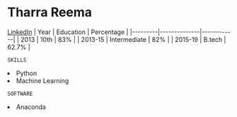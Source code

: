 # Tharra Reema
[LinkedIn](https://www.linkedin.com/in/tharra-reema-a9b391186)
|  Year   |   Education  | Percentage |
|---------|--------------|------------|
|  2013   |     10th     |     83%    |
| 2013-15 | Intermediate |     82%    |
| 2015-19 |    B.tech    |    62.7%   |

`SKILLS`
<li> Python </li>
<li> Machine Learning </li>

`SOFTWARE`

<li> Anaconda </li>
